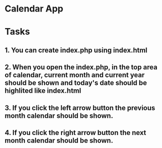 # Calendar App
# Tasks

## 1. You can create index.php using index.html
## 2. When you open the index.php, in the top area of calendar, current month and current year should be shown and today's date should be highlited like index.html
## 3. If you click the left arrow button the previous month calendar should be shown.
## 4. If you click the right arrow button the next month calendar should be shown.